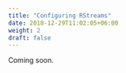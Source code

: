 ```yaml
---
title: "Configuring RStreams"
date: 2018-12-29T11:02:05+06:00
weight: 2
draft: false
---
```

Coming soon.